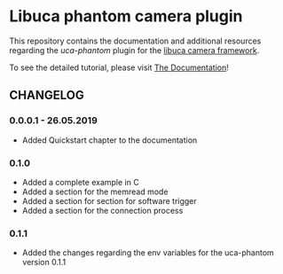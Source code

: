 # Libuca phantom camera plugin

This repository contains the documentation and additional resources 
regarding the *uca-phantom* plugin for the 
[libuca camera framework](https://github.com/ufo-kit/libuca). 

To see the detailed tutorial, please visit 
[The Documentation](https://uca-phantom-doc.readthedocs.io/en/latest/)!

## CHANGELOG

### 0.0.0.1 - 26.05.2019

- Added Quickstart chapter to the documentation

### 0.1.0

- Added a complete example in C
- Added a section for the memread mode
- Added a section for section for software trigger
- Added a section for the connection process

### 0.1.1

- Added the changes regarding the env variables for the uca-phantom 
version 0.1.1
